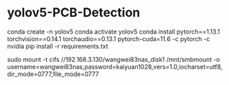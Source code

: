 # yolov5-PCB-Detection


conda create -n yolov5
conda activate yolov5
conda install pytorch==1.13.1 torchvision==0.14.1 torchaudio==0.13.1 pytorch-cuda=11.6 -c pytorch -c nvidia
pip install -r requirements.txt

sudo mount -t cifs //192.168.3.130/wangwei83nas_disk1 /mnt/smbmount -o username=wangwei83nas,password=kaiyuan1028,vers=1.0,iocharset=utf8,dir_mode=0777,file_mode=0777

